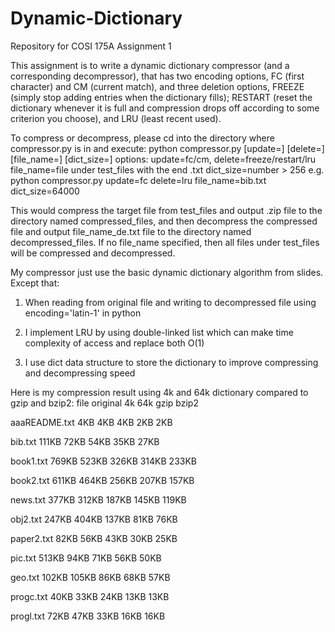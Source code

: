 # Dynamic-Dictionary
Repository for COSI 175A Assignment 1

This assignment is to write a dynamic dictionary compressor (and a corresponding decompressor), 
that has two encoding options, FC (first character) and CM (current match), 
and three deletion options, FREEZE (simply stop adding entries when the dictionary fills);
RESTART (reset the dictionary whenever it is full and compression drops off according to some criterion you choose),
and LRU (least recent used).

To compress or decompress, please cd into the directory where compressor.py is in and execute:
python compressor.py [update=] [delete=] [file_name=] [dict_size=]
options: update=fc/cm, delete=freeze/restart/lru
         file_name=file under test_files with the end .txt
         dict_size=number > 256
e.g. python compressor.py update=fc delete=lru file_name=bib.txt dict_size=64000

This would compress the target file from test_files and output .zip file to the directory named compressed_files,
and then decompress the compressed file and output file_name_de.txt file to the directory named decompressed_files.
If no file_name specified, then all files under test_files will be compressed and decompressed.

My compressor just use the basic dynamic dictionary algorithm from slides.
Except that:
1. When reading from original file and writing to decompressed file using encoding='latin-1' in python

2. I implement LRU by using double-linked list which can make time complexity of access and replace both O(1)

3. I use dict data structure to store the dictionary to improve compressing and decompressing speed

Here is my compression result using 4k and 64k dictionary compared to gzip and bzip2:
file	       original	4k	64k	gzip	bzip2

aaaREADME.txt	4KB	4KB	4KB	2KB	2KB

bib.txt	         111KB	72KB	54KB	35KB	27KB

book1.txt	769KB	523KB	326KB	314KB	233KB

book2.txt	611KB	464KB	256KB	207KB	157KB

news.txt	         377KB	312KB	187KB	145KB	119KB

obj2.txt	         247KB	404KB	137KB	81KB	76KB

paper2.txt	82KB	56KB	43KB	30KB	25KB

pic.txt	         513KB	94KB	71KB	56KB	50KB

geo.txt	         102KB	105KB	86KB	68KB	57KB

progc.txt	40KB	33KB	24KB	13KB	13KB

progl.txt	72KB	47KB	33KB	16KB	16KB
